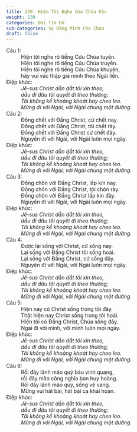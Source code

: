 ```yaml
---
title: 230. Hiện Tôi Nghe Cứu Chúa Kêu
weight: 230
categories: Đời Tín Đồ
sub-categories: Sự Dâng Mình Cho Chúa
draft: false
---
```

<dl><dt>Câu 1:</dt><dd data-verse="1">Hiện tôi nghe rõ tiếng Cứu Chúa tuyên. <br/>Hiện tôi nghe rõ tiếng Cứu Chúa truyền. <br/>Hiện tôi nghe rõ tiếng Cứu Chúa khuyên, <br/>hãy vui vác thập giá mình theo Ngài liền. </dd><dt>Điệp khúc:</dt><dd data-chorus="1"><em>Jê-sus Christ dẫn dắt tôi xin theo, <br/>dầu đi đâu tôi quyết đi theo thường; <br/>Tôi không kể khoảng khoát hay cheo leo. <br/>Mừng đi với Ngài, với Ngài chung một đường. </em></dd><dt>Câu 2:</dt><dd data-verse="2">Đồng chết với Đấng Christ, cứ chết nay. <br/>Đồng chết với Đấng Christ, tôi chết rày. <br/>Đồng chết với Đấng Christ cứ chết đây. <br/>Nguyền đi với Ngài, với Ngài luôn mọi ngày. </dd><dt>Điệp khúc:</dt><dd data-chorus="1"><em>Jê-sus Christ dẫn dắt tôi xin theo, <br/>dầu đi đâu tôi quyết đi theo thường; <br/>Tôi không kể khoảng khoát hay cheo leo. <br/>Mừng đi với Ngài, với Ngài chung một đường. </em></dd><dt>Câu 3:</dt><dd data-verse="3">Đồng chôn với Đấng Christ, lấp kín nay. <br/>Đồng chôn với Đấng Christ, tôi chôn rày. <br/>Đồng chôn với Đấng Christ lấp kín đây. <br/>Nguyền đi với Ngài, với Ngài luôn mọi ngày. </dd><dt>Điệp khúc:</dt><dd data-chorus="1"><em>Jê-sus Christ dẫn dắt tôi xin theo, <br/>dầu đi đâu tôi quyết đi theo thường; <br/>Tôi không kể khoảng khoát hay cheo leo. <br/>Mừng đi với Ngài, với Ngài chung một đường. </em></dd><dt>Câu 4:</dt><dd data-verse="3">Được lại sống với Christ, cứ sống nay. <br/>Lại sống với Đấng Christ tôi sống hoài. <br/>Lại sống với Đấng Christ, cứ sống đây. <br/>Nguyện đi với Ngài, với Ngài luôn mọi ngày. </dd><dt>Điệp khúc:</dt><dd data-chorus="1"><em>Jê-sus Christ dẫn dắt tôi xin theo, <br/>dầu đi đâu tôi quyết đi theo thường; <br/>Tôi không kể khoảng khoát hay cheo leo. <br/>Mừng đi với Ngài, với Ngài chung một đường. </em></dd><dt>Câu 5:</dt><dd data-verse="3">Hiện nay có Christ sống trong tôi đây. <br/>Thật hiện nay Christ sống trong tôi hoài. <br/>Hiện tôi có Đấng Christ, Chúa sống đây. <br/>Ngài đi với mình, với mình luôn mọi ngày. </dd><dt>Điệp khúc:</dt><dd data-chorus="1"><em>Jê-sus Christ dẫn dắt tôi xin theo, <br/>dầu đi đâu tôi quyết đi theo thường; <br/>Tôi không kể khoảng khoát hay cheo leo. <br/>Mừng đi với Ngài, với Ngài chung một đường. </em></dd><dt>Câu 6:</dt><dd data-verse="3">Rồi đây lãnh mão quý báu vinh quang, <br/>rồi đây mão công nghĩa ban huy hoàng. <br/>Rồi đây lãnh mão quý, sống vẻ vang. <br/>Mừng vui hát bài, hát bài ca khải hoàn. </dd><dt>Điệp khúc:</dt><dd data-chorus="1"><em>Jê-sus Christ dẫn dắt tôi xin theo, <br/>dầu đi đâu tôi quyết đi theo thường; <br/>Tôi không kể khoảng khoát hay cheo leo. <br/>Mừng đi với Ngài, với Ngài chung một đường. </em></dd></dl>